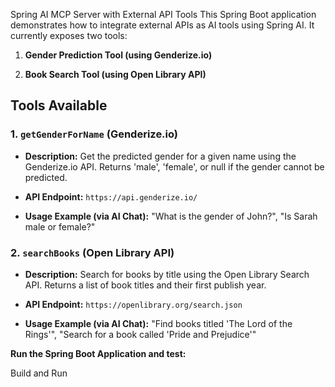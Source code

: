 Spring AI MCP Server with External API Tools
This Spring Boot application demonstrates how to integrate external APIs as AI tools using Spring AI. It currently exposes two tools:

1. **Gender Prediction Tool (using Genderize.io)**

2. **Book Search Tool (using Open Library API)**


## Tools Available

### 1. `getGenderForName` (Genderize.io)

* **Description:** Get the predicted gender for a given name using the Genderize.io API. Returns 'male', 'female', or null if the gender cannot be predicted.

* **API Endpoint:** `https://api.genderize.io/`

* **Usage Example (via AI Chat):** "What is the gender of John?", "Is Sarah male or female?"

### 2. `searchBooks` (Open Library API)

* **Description:** Search for books by title using the Open Library Search API. Returns a list of book titles and their first publish year.

* **API Endpoint:** `https://openlibrary.org/search.json`

* **Usage Example (via AI Chat):** "Find books titled 'The Lord of the Rings'", "Search for a book called 'Pride and Prejudice'"


**Run the Spring Boot Application and test:**

Build and Run